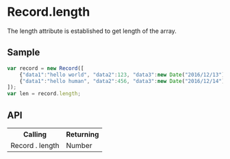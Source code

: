 <H1>Record.length</H1>

The length attribute is established to get length of the array.

<h2>Sample</h2>

```javascript
var record = new Record([
	{"data1":"hello world", "data2":123, "data3":new Date("2016/12/13") },
	{"data1":"hello human", "data2":456, "data3":new Date("2016/12/14") }
]);
var len = record.length;
```

<h2>API</h2>

<table>
<tr><th>Calling</th><th>Returning</th></tr>
<tr><td>Record . length</td><td>Number</td></tr>
</table>


